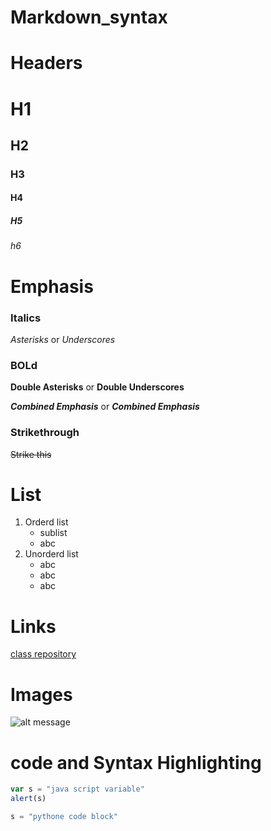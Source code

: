 # Markdown_syntax 
# Headers
# H1 
## H2
### H3
#### H4
##### H5
###### h6

# Emphasis
### Italics
*Asterisks* or _Underscores_
### BOLd
   **Double Asterisks** or __Double Underscores__

   ***Combined Emphasis*** or _**Combined Emphasis**_
### Strikethrough
   ~~Strike this~~
# List
1. Orderd list
      - sublist
      - abc
9. Unorderd list
    * abc
    - abc
    + abc
# Links
[class repository](https://github.com/GirishaDevara/SCM_git_batch1)

# Images
![alt message](https://github.githubassets.com/images/modules/open_graph/github-octocat.png)


# code and Syntax Highlighting
```javascript 
var s = "java script variable"
alert(s)
```

```python 
s = "pythone code block"
```
